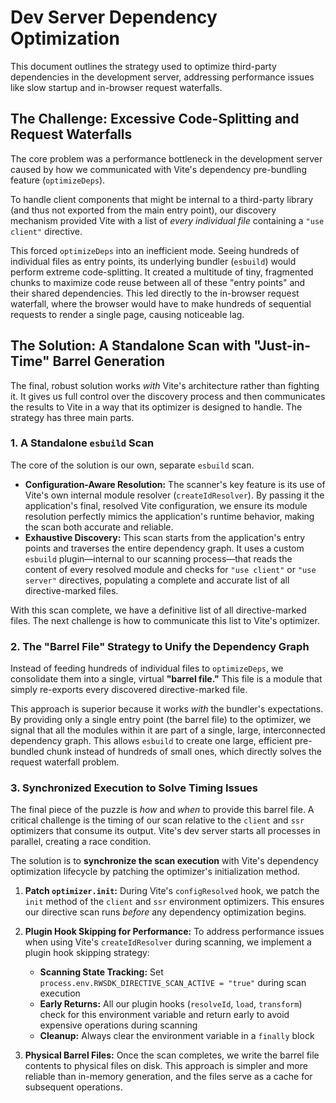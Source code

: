 # Dev Server Dependency Optimization

This document outlines the strategy used to optimize third-party dependencies in the development server, addressing performance issues like slow startup and in-browser request waterfalls.

## The Challenge: Excessive Code-Splitting and Request Waterfalls

The core problem was a performance bottleneck in the development server caused by how we communicated with Vite's dependency pre-bundling feature (`optimizeDeps`).

To handle client components that might be internal to a third-party library (and thus not exported from the main entry point), our discovery mechanism provided Vite with a list of *every individual file* containing a `"use client"` directive.

This forced `optimizeDeps` into an inefficient mode. Seeing hundreds of individual files as entry points, its underlying bundler (`esbuild`) would perform extreme code-splitting. It created a multitude of tiny, fragmented chunks to maximize code reuse between all of these "entry points" and their shared dependencies. This led directly to the in-browser request waterfall, where the browser would have to make hundreds of sequential requests to render a single page, causing noticeable lag.

## The Solution: A Standalone Scan with "Just-in-Time" Barrel Generation

The final, robust solution works *with* Vite's architecture rather than fighting it. It gives us full control over the discovery process and then communicates the results to Vite in a way that its optimizer is designed to handle. The strategy has three main parts.

### 1. A Standalone `esbuild` Scan

The core of the solution is our own, separate `esbuild` scan.
-   **Configuration-Aware Resolution:** The scanner's key feature is its use of Vite's own internal module resolver (`createIdResolver`). By passing it the application's final, resolved Vite configuration, we ensure its module resolution perfectly mimics the application's runtime behavior, making the scan both accurate and reliable.
-   **Exhaustive Discovery:** This scan starts from the application's entry points and traverses the entire dependency graph. It uses a custom `esbuild` plugin—internal to our scanning process—that reads the content of every resolved module and checks for `"use client"` or `"use server"` directives, populating a complete and accurate list of all directive-marked files.

With this scan complete, we have a definitive list of all directive-marked files. The next challenge is how to communicate this list to Vite's optimizer.

### 2. The "Barrel File" Strategy to Unify the Dependency Graph

Instead of feeding hundreds of individual files to `optimizeDeps`, we consolidate them into a single, virtual **"barrel file."** This file is a module that simply re-exports every discovered directive-marked file.

This approach is superior because it works *with* the bundler's expectations. By providing only a single entry point (the barrel file) to the optimizer, we signal that all the modules within it are part of a single, large, interconnected dependency graph. This allows `esbuild` to create one large, efficient pre-bundled chunk instead of hundreds of small ones, which directly solves the request waterfall problem.

### 3. Synchronized Execution to Solve Timing Issues

The final piece of the puzzle is *how* and *when* to provide this barrel file. A critical challenge is the timing of our scan relative to the `client` and `ssr` optimizers that consume its output. Vite's dev server starts all processes in parallel, creating a race condition.

The solution is to **synchronize the scan execution** with Vite's dependency optimization lifecycle by patching the optimizer's initialization method.

1.  **Patch `optimizer.init`:** During Vite's `configResolved` hook, we patch the `init` method of the `client` and `ssr` environment optimizers. This ensures our directive scan runs *before* any dependency optimization begins.

2.  **Plugin Hook Skipping for Performance:** To address performance issues when using Vite's `createIdResolver` during scanning, we implement a plugin hook skipping strategy:
    -   **Scanning State Tracking:** Set `process.env.RWSDK_DIRECTIVE_SCAN_ACTIVE = "true"` during scan execution
    -   **Early Returns:** All our plugin hooks (`resolveId`, `load`, `transform`) check for this environment variable and return early to avoid expensive operations during scanning
    -   **Cleanup:** Always clear the environment variable in a `finally` block

3.  **Physical Barrel Files:** Once the scan completes, we write the barrel file contents to physical files on disk. This approach is simpler and more reliable than in-memory generation, and the files serve as a cache for subsequent operations.